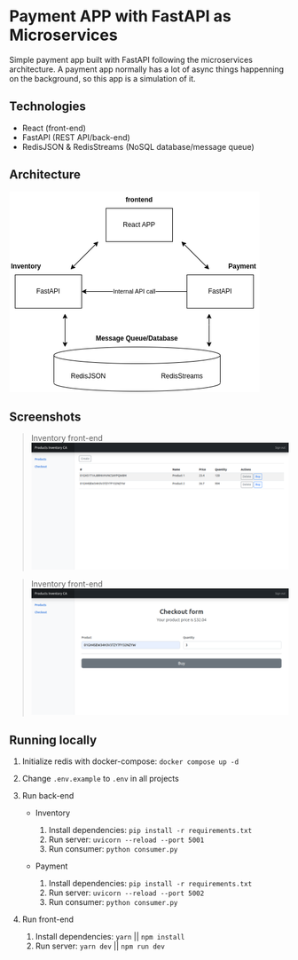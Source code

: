 # Payment APP with FastAPI as Microservices

Simple payment app built with FastAPI following the microservices architecture. A payment app normally has a lot of async things happenning on the background, so this app is a simulation of it.


## Technologies

- React (front-end)
- FastAPI (REST API/back-end)
- RedisJSON & RedisStreams (NoSQL database/message queue)


## Architecture

![Architecture Microservices](./docs/payment_app_fastapi_microservices.png)


## Screenshots

> Inventory front-end
![Inventory front-end](./docs/inventory_frontend.png)

> Inventory front-end
![Payment front-end](./docs/payment_frontend.png)


## Running locally

1. Initialize redis with docker-compose: `docker compose up -d`

2. Change `.env.example` to `.env` in all projects

3. Run back-end
    - Inventory
        1. Install dependencies: `pip install -r requirements.txt`
        2. Run server: `uvicorn --reload --port 5001`
        3. Run consumer: `python consumer.py`

    - Payment
        1. Install dependencies: `pip install -r requirements.txt`
        2. Run server: `uvicorn --reload --port 5002`
        3. Run consumer: `python consumer.py`


4. Run front-end
    1. Install dependencies: `yarn` || `npm install`
    2. Run server: `yarn dev` || `npm run dev`
